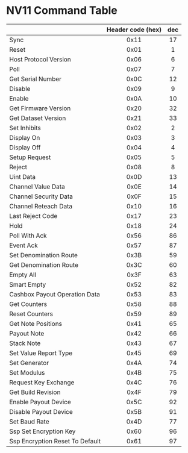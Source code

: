 # NV11 Command Table

| |Header code (hex)|dec|
|---|:---:|:---:|
| Sync | 0x11 | 17 |
| Reset | 0x01 | 1 |
| Host Protocol Version | 0x06 | 6 |
| Poll | 0x07 | 7 |
| Get Serial Number | 0x0C | 12 |
| Disable | 0x09 | 9 |
| Enable | 0x0A | 10 |
| Get Firmware Version | 0x20 | 32 |
| Get Dataset Version | 0x21 | 33 |
| Set Inhibits | 0x02 | 2 |
| Display On | 0x03 | 3 |
| Display Off | 0x04 | 4 |
| Setup Request | 0x05 | 5 |
| Reject | 0x08 | 8 |
| Uint Data | 0x0D | 13 |
| Channel Value Data | 0x0E | 14 |
| Channel Security Data | 0x0F | 15 |
| Channel Re­teach Data | 0x10 | 16 |
| Last Reject Code | 0x17 | 23 |
| Hold | 0x18 | 24 |
| Poll With Ack | 0x56 | 86 |
| Event Ack | 0x57 | 87 |
| Set Denomination Route | 0x3B | 59 |
| Get Denomination Route | 0x3C | 60 |
| Empty All | 0x3F | 63 |
| Smart Empty | 0x52 | 82 |
| Cashbox Payout Operation Data | 0x53 | 83 |
| Get Counters | 0x58 | 88 |
| Reset Counters | 0x59 | 89 |
| Get Note Positions | 0x41 | 65 |
| Payout Note | 0x42 | 66 |
| Stack Note | 0x43 | 67 |
| Set Value Report Type | 0x45 | 69 |
| Set Generator | 0x4A | 74 |
| Set Modulus | 0x4B | 75 |
| Request Key Exchange | 0x4C | 76 |
| Get Build Revision | 0x4F | 79 |
| Enable Payout Device | 0x5C | 92 |
| Disable Payout Device | 0x5B | 91 |
| Set Baud Rate | 0x4D | 77 |
| Ssp Set Encryption Key | 0x60 | 96 |
| Ssp Encryption Reset To Default | 0x61 | 97 |
